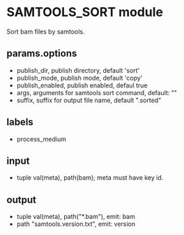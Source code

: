 # SAMTOOLS_SORT module

Sort bam files by samtools.

## params.options

- publish_dir, publish directory, default 'sort'
- publish_mode, publish mode, default 'copy'
- publish_enabled, publish enabled, defaul true
- args, arguments for samtools sort command, default: ""
- suffix, suffix for output file name, default ".sorted"

## labels

- process_medium

## input

- tuple val(meta), path(bam); meta must have key id.

## output

- tuple val(meta), path("*.bam"), emit: bam
- path "samtools.version.txt", emit: version
